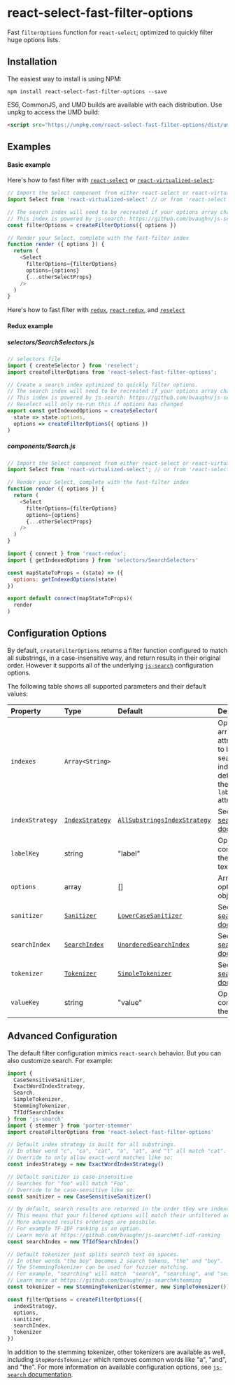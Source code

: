 # react-select-fast-filter-options
Fast `filterOptions` function for `react-select`;
optimized to quickly filter huge options lists.

## Installation

The easiest way to install is using NPM:

```shell
npm install react-select-fast-filter-options --save
```

ES6, CommonJS, and UMD builds are available with each distribution.
Use unpkg to access the UMD build:

```html
<script src="https://unpkg.com/react-select-fast-filter-options/dist/umd/react-select-fast-filter-options.js"></script>
```

## Examples

#### Basic example

Here's how to fast filter with [`react-select`](https://github.com/JedWatson/react-select) or [`react-virtualized-select`](https://github.com/bvaughn/react-virtualized-select):

```js
// Import the Select component from either react-select or react-virtualized-select
import Select from 'react-virtualized-select' // or from 'react-select'

// The search index will need to be recreated if your options array changes.
// This index is powered by js-search: https://github.com/bvaughn/js-search
const filterOptions = createFilterOptions({ options })

// Render your Select, complete with the fast-filter index
function render ({ options }) {
  return (
    <Select
      filterOptions={filterOptions}
      options={options}
      {...otherSelectProps}
    />
  )
}
```

Here's how to fast filter with [`redux`](https://github.com/reactjs/redux), [`react-redux`](https://github.com/reactjs/react-redux), and [`reselect`](https://github.com/reactjs/reselect)

#### Redux example

##### selectors/SearchSelectors.js
```js
// selectors file
import { createSelector } from 'reselect';
import createFilterOptions from 'react-select-fast-filter-options';

// Create a search index optimized to quickly filter options.
// The search index will need to be recreated if your options array changes.
// This index is powered by js-search: https://github.com/bvaughn/js-search
// Reselect will only re-run this if options has changed
export const getIndexedOptions = createSelector(
  state => state.options,
  options => createFilterOptions({ options })
)
```

##### components/Search.js
```js
// Import the Select component from either react-select or react-virtualized-select
import Select from 'react-virtualized-select'; // or from 'react-select'

// Render your Select, complete with the fast-filter index
function render ({ options }) {
  return (
    <Select
      filterOptions={filterOptions}
      options={options}
      {...otherSelectProps}
    />
  )
}

import { connect } from 'react-redux';
import { getIndexedOptions } from 'selectors/SearchSelectors'

const mapStateToProps = (state) => ({
  options: getIndexedOptions(state)
})

export default connect(mapStateToProps)(
  render
)
```

## Configuration Options

By default, `createFilterOptions` returns a filter function configured to match all substrings, in a case-insensitive way, and return results in their original order. However it supports all of the underlying [`js-search`](https://github.com/bvaughn/js-search) configuration options.

The following table shows all supported parameters and their default values:

| Property | Type | Default | Description |
|:---|:---|:---|:---|
| `indexes` | `Array<String>` |  | Optional array of attributes to build search index from; defaults to the `labelKey` attribute. |
| `indexStrategy` | [`IndexStrategy`](https://github.com/bvaughn/js-search/blob/master/source/IndexStrategy/IndexStrategy.js) | [`AllSubstringsIndexStrategy`](https://github.com/bvaughn/js-search/blob/master/source/IndexStrategy/AllSubstringsIndexStrategy.js) | See [js-search docs](https://github.com/bvaughn/js-search) |
| `labelKey` | string | "label" | Option key containing the display text |
| `options` | array | [] | Array of options objects |
| `sanitizer` | [`Sanitizer`](https://github.com/bvaughn/js-search/blob/master/source/Sanitizer/Sanitizer.js) | [`LowerCaseSanitizer`](https://github.com/bvaughn/js-search/blob/master/source/Sanitizer/LowerCaseSanitizer.js) | See [js-search docs](https://github.com/bvaughn/js-search) |
| `searchIndex` | [`SearchIndex`](https://github.com/bvaughn/js-search/blob/master/source/SearchIndex/SearchIndex.js) | [`UnorderedSearchIndex`](https://github.com/bvaughn/js-search/blob/master/source/SearchIndex/UnorderedSearchIndex.js) | See [js-search docs](https://github.com/bvaughn/js-search) |
| `tokenizer` | [`Tokenizer`](https://github.com/bvaughn/js-search/blob/master/source/Tokenizer/Tokenizer.js) | [`SimpleTokenizer`](https://github.com/bvaughn/js-search/blob/master/source/Tokenizer/SimpleTokenizer.js) | See [js-search docs](https://github.com/bvaughn/js-search) |
| `valueKey` | string | "value" | Option key containing the value |

## Advanced Configuration

The default filter configuration mimics `react-search` behavior.
But you can also customize search.
For example:

```js
import {
  CaseSensitiveSanitizer,
  ExactWordIndexStrategy,
  Search,
  SimpleTokenizer,
  StemmingTokenizer,
  TfIdfSearchIndex
} from 'js-search'
import { stemmer } from 'porter-stemmer'
import createFilterOptions from 'react-select-fast-filter-options'

// Default index strategy is built for all substrings.
// In other word "c", "ca", "cat", "a", "at", and "t" all match "cat".
// Override to only allow exact-word matches like so:
const indexStrategy = new ExactWordIndexStrategy()

// Default sanitizer is case-insensitive
// Searches for "foo" will match "Foo".
// Override to be case-sensitive like so:
const sanitizer = new CaseSensitiveSanitizer()

// By default, search results are returned in the order they wre indexed.
// This means that your filtered options will match their unfiltered order.
// More advanced results orderings are possbile.
// For example TF-IDF ranking is an option.
// Learn more at https://github.com/bvaughn/js-search#tf-idf-ranking
const searchIndex = new TfIdfSearchIndex()

// Default tokenizer just splits search text on spaces.
// In other words "the boy" becomes 2 search tokens, "the" and "boy".
// The StemmingTokenizer can be used for fuzzier matching.
// For example, "searching" will match  "search", "searching", and "searched".
// Learn more at https://github.com/bvaughn/js-search#stemming
const tokenizer = new StemmingTokenizer(stemmer, new SimpleTokenizer())

const filterOptions = createFilterOptions({
  indexStrategy,
  options,
  sanitizer,
  searchIndex,
  tokenizer
})
```

In addition to the stemming tokenizer, other tokenizers are available as well, including `StopWordsTokenizer` which removes common words like "a", "and", and "the".
For more information on available configuration options, see [`js-search` documentation](https://github.com/bvaughn/js-search).
